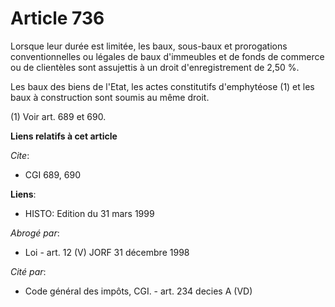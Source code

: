 # Article 736

Lorsque leur durée est limitée, les baux, sous-baux et prorogations conventionnelles ou légales de baux d'immeubles et de
fonds de commerce ou de clientèles sont assujettis à un droit d'enregistrement de 2,50 %.

Les baux des biens de l'Etat, les actes constitutifs d'emphytéose (1) et les baux à construction sont soumis au même droit.

(1) Voir art. 689 et 690.

**Liens relatifs à cet article**

_Cite_:

  - CGI 689, 690

**Liens**:

  - HISTO: Edition du 31 mars 1999

_Abrogé par_:

  - Loi - art. 12 (V) JORF 31 décembre 1998

_Cité par_:

  - Code général des impôts, CGI. - art. 234 decies A (VD)

